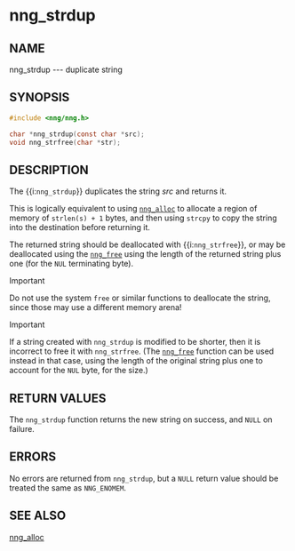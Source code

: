 # nng_strdup

## NAME

nng_strdup --- duplicate string

## SYNOPSIS

```c
#include <nng/nng.h>

char *nng_strdup(const char *src);
void nng_strfree(char *str);
```

## DESCRIPTION

The {{i:`nng_strdup`}} duplicates the string _src_ and returns it.

This is logically equivalent to using [`nng_alloc`][nng_alloc]
to allocate a region of memory of `strlen(s) + 1` bytes, and then
using `strcpy` to copy the string into the destination before
returning it.

The returned string should be deallocated with
{{i:`nng_strfree`}}, or may be deallocated using the
[`nng_free`][nng_free] using the length of the returned string plus
one (for the `NUL` terminating byte).

> [!IMPORTANT]
> Do not use the system `free` or similar functions to deallocate
> the string, since those may use a different memory arena!

> [!IMPORTANT]
> If a string created with
> `nng_strdup` is modified to be shorter, then it is incorrect to free it with `nng_strfree`.
> (The [`nng_free`][nng_free] function can be used instead in that
> case, using the length of the original string plus one to account for the `NUL` byte, for the size.)

## RETURN VALUES

The `nng_strdup` function returns the new string on success, and `NULL` on failure.

## ERRORS

No errors are returned from `nng_strdup`, but a `NULL` return value should be
treated the same as `NNG_ENOMEM`.

## SEE ALSO

[nng_alloc][nng_alloc]

[nng_alloc]: ../util/nng_alloc.md
[nng_free]: ../util/nng_alloc.md
